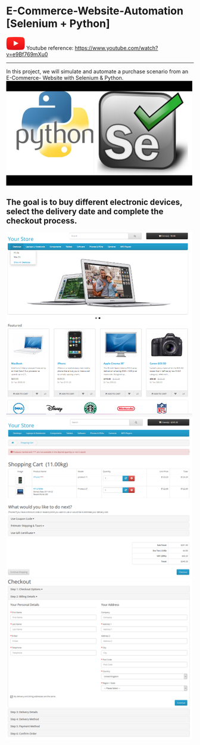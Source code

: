 # E-Commerce-Website-Automation [Selenium + Python]


<img src='./pictures/YT.PNG' width=50> Youtube reference: https://www.youtube.com/watch?v=e9Bf769mXu0

-----------------------------------------------------------------------------------------------------


In this project, we will simulate and automate a purchase scenario from an E-Commerce- Website with Selenium & Python.
<img src='./pictures/Selenium_Python.jpeg' width=500>

The goal is to buy different electronic devices, select the delivery date and complete the checkout process.
--------------------------------------------

<img src='./pictures/ecom_1.PNG' width=500>
<img src='./pictures/ecom_2.PNG' width=500>
<img src='./pictures/ecom_3.PNG' width=500>
